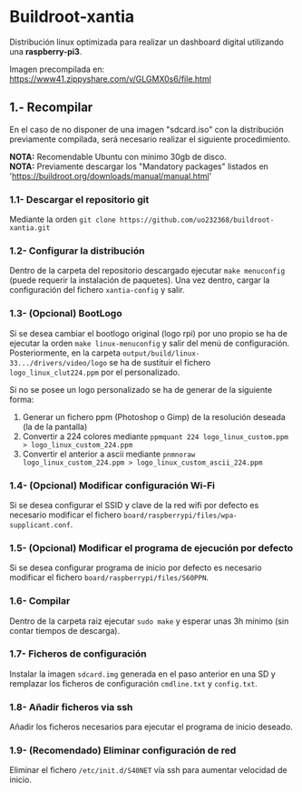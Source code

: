 # Buildroot-xantia
Distribución linux optimizada para realizar un dashboard digital utilizando una **raspberry-pi3**.

Imagen precompilada en: https://www41.zippyshare.com/v/GLGMX0s6/file.html

## 1.- Recompilar
En el caso de no disponer de una imagen "sdcard.iso" con la distribución previamente compilada, será necesario realizar el siguiente procedimiento.

__NOTA:__ Recomendable Ubuntu con mínimo 30gb de disco.  
__NOTA:__ Previamente descargar los "Mandatory packages" listados en 'https://buildroot.org/downloads/manual/manual.html'

### 1.1- Descargar el repositorio git
  Mediante la orden `git clone https://github.com/uo232368/buildroot-xantia.git`
### 1.2- Configurar la distribución
  Dentro de la carpeta del repositorio descargado ejecutar `make menuconfig` (puede requerir la instalación de paquetes).
  Una vez dentro, cargar la configuración del fichero `xantia-config` y salir.
### 1.3- (Opcional) BootLogo
Si se desea cambiar el bootlogo original (logo rpi) por uno propio se ha de ejecutar la orden `make linux-menuconfig` y salir del menú de configuración. 
Posteriormente, en la carpeta `output/build/linux-33.../drivers/video/logo` se ha de sustituir el fichero `logo_linux_clut224.ppm` por el personalizado.
  
Si no se posee un logo personalizado se ha de generar de la siguiente forma:
1) Generar un fichero ppm (Photoshop o Gimp) de la resolución deseada (la de la pantalla)
2) Convertir a 224 colores mediante `ppmquant 224 logo_linux_custom.ppm > logo_linux_custom_224.ppm`
3) Convertir el anterior a ascii mediante `pnmnoraw logo_linux_custom_224.ppm > logo_linux_custom_ascii_224.ppm`

### 1.4- (Opcional) Modificar configuración Wi-Fi
Si se desea configurar el SSID y clave de la red wifi por defecto es necesario modificar el fichero `board/raspberrypi/files/wpa-supplicant.conf`.

### 1.5- (Opcional) Modificar el programa de ejecución por defecto
Si se desea configurar programa de inicio por defecto es necesario modificar el fichero `board/raspberrypi/files/S60PPN`.
### 1.6- Compilar 
Dentro de la carpeta raiz ejecutar `sudo make` y esperar unas 3h mínimo (sin contar tiempos de descarga).
### 1.7- Ficheros de configuración
Instalar la imagen `sdcard.img` generada en el paso anterior en una SD y remplazar los ficheros de configuración `cmdline.txt` y `config.txt`.
### 1.8- Añadir ficheros via ssh 
Añadir los ficheros necesarios para ejecutar el programa de inicio deseado.
### 1.9- (Recomendado) Eliminar configuración de red
Eliminar el fichero `/etc/init.d/S40NET` vía ssh para aumentar velocidad de inicio.
